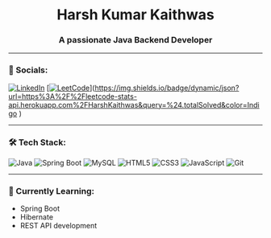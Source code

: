 <h1 align="center">Harsh Kumar Kaithwas</h1>
<h3 align="center">A passionate Java Backend Developer</h3>

---

### 🔗 Socials:
[![LinkedIn](https://img.shields.io/badge/LinkedIn-1A237E?style=for-the-badge&logo=linkedin&logoColor=white)](http://www.linkedin.com/in/harsh-kumarkaithwas07)
[[![LeetCode](https://img.shields.io/badge/LeetCode-FFB300?style=for-the-badge&logo=leetcode&logoColor=black)](https://leetcode.com/u/HarshKaithwas/)](https://img.shields.io/badge/dynamic/json?url=https%3A%2F%2Fleetcode-stats-api.herokuapp.com%2FHarshKaithwas&query=%24.totalSolved&color=Indigo
)

---

### 🛠 Tech Stack:
![Java](https://img.shields.io/badge/Java-007396?style=flat-square&logo=java&logoColor=white)
![Spring Boot](https://img.shields.io/badge/Spring_Boot-6DB33F?style=flat-square&logo=spring-boot&logoColor=white)
![MySQL](https://img.shields.io/badge/MySQL-005C84?style=flat-square&logo=mysql&logoColor=white)
![HTML5](https://img.shields.io/badge/HTML5-E34F26?style=flat-square&logo=html5&logoColor=white)
![CSS3](https://img.shields.io/badge/CSS3-264de4?style=flat-square&logo=css3&logoColor=white)
![JavaScript](https://img.shields.io/badge/JavaScript-F7DF1E?style=flat-square&logo=javascript&logoColor=black)
![Git](https://img.shields.io/badge/Git-F05032?style=flat-square&logo=git&logoColor=white)

---

### 🧠 Currently Learning:
- Spring Boot
- Hibernate
- REST API development
